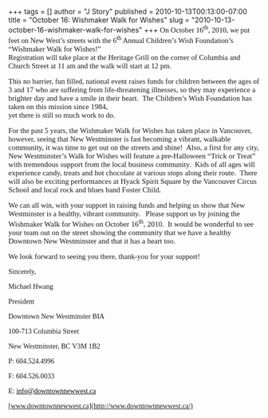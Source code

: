 +++
tags = []
author = "J Story"
published = 2010-10-13T00:13:00-07:00
title = "October 16: Wishmaker Walk for Wishes"
slug = "2010-10-13-october-16-wishmaker-walk-for-wishes"
+++
<span
style="font-family: &quot;Archer Medium&quot;; font-size: 11pt;">On
October 16<sup>th</sup>, 2010, we put feet on New West’s streets with
the 6<sup>th</sup> Annual Children’s Wish Foundation’s “Wishmaker Walk
for Wishes!”  </span>  
<span
style="font-family: &quot;Archer Medium&quot;; font-size: 11pt;">Registration
will take place at the Heritage Grill on the corner of Columbia and
Church Street at 11 am and the walk will start at 12 pm.</span>  
  
<span
style="font-family: &quot;Archer Medium&quot;; font-size: 11pt;">This no
barrier, fun filled, national event raises funds for children between
the ages of 3 and 17 who are suffering from life-threatening
illnesses, </span><span class="Apple-style-span"
style="font-family: 'Archer Medium'; font-size: 15px;">so they may
experience a brighter day and have a smile in their heart.  The
Children’s Wish Foundation has taken on this mission since
1984,</span>  
<span
style="font-family: &quot;Archer Medium&quot;; font-size: 11pt;">yet
there is still so much work to do.</span>  
  
<span
style="font-family: &quot;Archer Medium&quot;; font-size: 11pt;">For the
past 5 years, the Wishmaker Walk for Wishes has taken place in
Vancouver, however, seeing that New Westminster is fast becoming
a </span><span class="Apple-style-span"
style="font-family: 'Archer Medium'; font-size: 15px;">vibrant, walkable
community, it was time to get out on the streets and shine!  Also, a
first for any city, New Westminster’s Walk for Wishes will </span><span
class="Apple-style-span"
style="font-family: 'Archer Medium'; font-size: 15px;">feature a
pre-Halloween “Trick or Treat” with tremendous support from the local
business community.  Kids of all ages will experience
candy, </span><span class="Apple-style-span"
style="font-family: 'Archer Medium'; font-size: 15px;">treats and hot
chocolate at various stops along their route.  There will also be
exciting performances at Hyack Spirit Square by the </span><span
class="Apple-style-span"
style="font-family: 'Archer Medium'; font-size: 15px;">Vancouver Circus
School and local rock and blues band Foster Child.</span>  
  
<span
style="font-family: &quot;Archer Medium&quot;; font-size: 11pt;">We can
all win, with your support in raising funds and helping us show that New
Westminster is a healthy, vibrant community.   Please
support </span><span class="Apple-style-span"
style="font-family: 'Archer Medium'; font-size: 15px;">us by joining the
Wishmaker Walk for Wishes on October 16<sup>th</sup>, 2010.  It would be
wonderful to see your team out on the street showing the </span><span
class="Apple-style-span"
style="font-family: 'Archer Medium'; font-size: 15px;">community that we
have a healthy Downtown New Westminster and that it has a heart
too.</span>  
  
<span
style="font-family: &quot;Archer Medium&quot;; font-size: 11pt;">We look
forward to seeing you there, thank-you for your support!</span>  
  
<span lang="EN-CA"
style="font-family: &quot;Archer Medium&quot;;">Sincerely,</span>

<span class="Apple-style-span" style="font-family: 'Archer Medium';">  
</span>

  

<span lang="EN-CA"
style="font-family: &quot;Archer Medium&quot;;">Michael Hwang</span>

<span lang="EN-CA"
style="font-family: &quot;Archer Medium&quot;;">President</span>

<span lang="EN-CA"
style="font-family: &quot;Archer Medium&quot;;">Downtown New
Westminster BIA</span>

<span lang="EN-CA"
style="font-family: &quot;Archer Medium&quot;;">100-713 Columbia
Street</span>

<span lang="EN-CA" style="font-family: &quot;Archer Medium&quot;;">New
Westminster, BC V3M 1B2</span>

<span lang="EN-CA" style="font-family: &quot;Archer Medium&quot;;">P:
604.524.4996</span>

<span lang="EN-CA" style="font-family: &quot;Archer Medium&quot;;">F:
604.526.0033</span>

<span lang="EN-CA"
style="font-family: &quot;Archer Medium&quot;;">E: [<span
style="color: windowtext;">info@downtownnewwest.ca</span>](mailto:info@downtownnewwest.ca "blocked::mailto:info@downtownnewwest.ca")</span>

<span lang="EN-CA"
style="font-family: &quot;Archer Medium&quot;;">[www.downtownnewwest.ca](http://www.downtownnewwest.ca/)</span>
